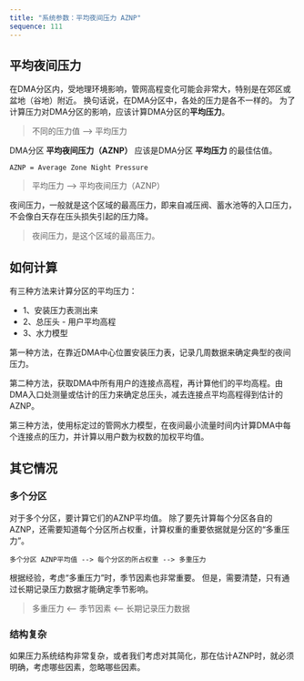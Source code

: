 ```yaml
---
title: "系统参数：平均夜间压力 AZNP"
sequence: 111
---
```


## 平均夜间压力

在DMA分区内，受地理环境影响，管网高程变化可能会非常大，特别是在郊区或盆地（谷地）附近。
换句话说，在DMA分区中，各处的压力是各不一样的。
为了计算压力对DMA分区的影响，应该计算DMA分区的**平均压力**。

> 不同的压力值 --> 平均压力

DMA分区 **平均夜间压力（AZNP）** 应该是DMA分区 **平均压力** 的最佳估值。

```text
AZNP = Average Zone Night Pressure
```

> 平均压力 --> 平均夜间压力（AZNP）

夜间压力，一般就是这个区域的最高压力，即来自减压阀、蓄水池等的入口压力，
不会像白天存在压头损失引起的压力降。

> 夜间压力，是这个区域的最高压力。

## 如何计算

有三种方法来计算分区的平均压力：

- 1、安装压力表测出来
- 2、总压头 - 用户平均高程
- 3、水力模型

第一种方法，在靠近DMA中心位置安装压力表，记录几周数据来确定典型的夜间压力。

第二种方法，获取DMA中所有用户的连接点高程，再计算他们的平均高程。由DMA入口处测量或估计的压力来确定总压头，减去连接点平均高程得到估计的AZNP。

第三种方法，使用标定过的管网水力模型，在夜间最小流量时间内计算DMA中每个连接点的压力，并计算以用户数为权数的加权平均值。

## 其它情况

### 多个分区

对于多个分区，要计算它们的AZNP平均值。
除了要先计算每个分区各自的AZNP，还需要知道每个分区所占权重，计算权重的重要依据就是分区的“多重压力”。

```text
多个分区 AZNP平均值 --> 每个分区的所占权重 --> 多重压力
```

根据经验，考虑“多重压力”时，季节因素也非常重要。
但是，需要清楚，只有通过长期记录压力数据才能确定季节影响。

> 多重压力 <-- 季节因素 <-- 长期记录压力数据

### 结构复杂

如果压力系统结构非常复杂，或者我们考虑对其简化，那在估计AZNP时，就必须明确，考虑哪些因素，忽略哪些因素。

